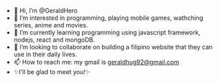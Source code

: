 - 👋 Hi, I’m @GeraldHero
- 👀 I’m interested in programming, playing mobile games, wathching series, anime and movies. 
- 🌱 I’m currently learning programming using javascript framework, nodejs, react and mongoDB.
- 💞️ I’m looking to collaborate on building a filipino website that they can use in their daily lives.
- 📫 How to reach me: 
       my gmail is geraldhug92@gmail.com
 - ✨I'll be glad to meet you!✨

<!---
GeraldHero/GeraldHero is a ✨ special ✨ repository because its `README.md` (this file) appears on your GitHub profile.
You can click the Preview link to take a look at your changes.
--->
